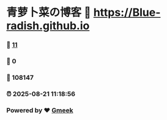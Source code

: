 # 青萝卜菜の博客 :link: https://Blue-radish.github.io 
### :page_facing_up: [11](https://Blue-radish.github.io/tag.html) 
### :speech_balloon: 0 
### :hibiscus: 108147 
### :alarm_clock: 2025-08-21 11:18:56 
### Powered by :heart: [Gmeek](https://github.com/Meekdai/Gmeek)
